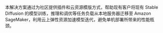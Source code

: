 本解决方案通过为社区提供插件和云资源模版方式，帮助现有客户将现有 Stable Diffusion 的模型训练，推理和调优等任务负载从本地服务器迁移至 Amazon SageMaker，利用云上弹性资源加速模型迭代，避免单机部署所带来的性能瓶颈。

